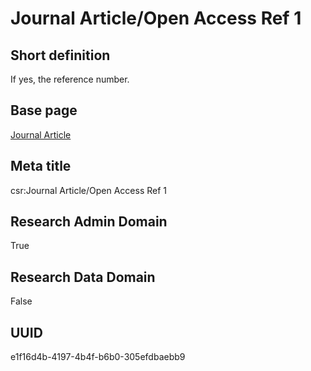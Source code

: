 # Journal Article/Open Access Ref 1
## Short definition
If yes, the reference number.
## Base page
[Journal Article](../../Objects/Journal%20Article.md)
## Meta title
csr:Journal Article/Open Access Ref 1
## Research Admin Domain
True
## Research Data Domain
False
## UUID
e1f16d4b-4197-4b4f-b6b0-305efdbaebb9

